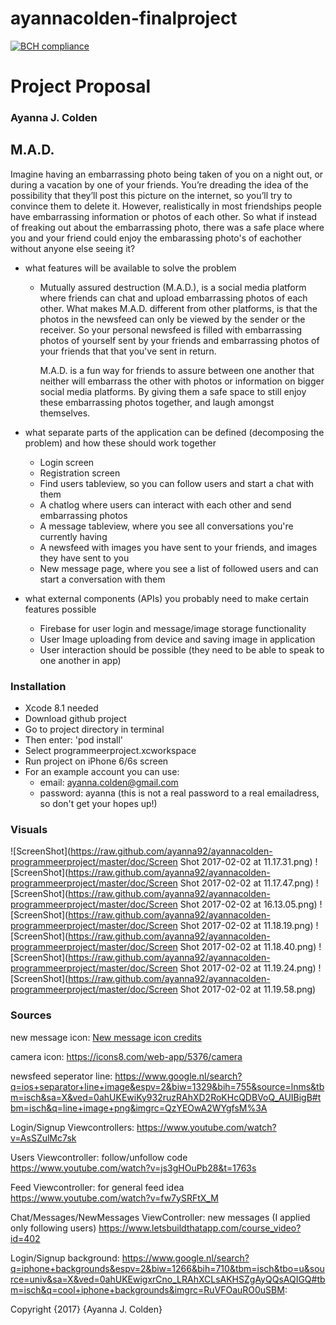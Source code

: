 # ayannacolden-finalproject

[![BCH compliance](https://bettercodehub.com/edge/badge/ayanna92/ayannacolden-programmeerproject)](https://bettercodehub.com)

# Project Proposal
### Ayanna J. Colden

## M.A.D. 
Imagine having an embarrassing photo being taken of you on a night out, or during a vacation by one of your friends. You’re dreading the idea of the possibility that they’ll post this picture on the internet, so you’ll try to convince them to delete it. However, realistically in most friendships people have embarrassing information or photos of each other. So what if instead of freaking out about the embarrassing photo, there was a safe place where you and your friend could enjoy the embarassing photo's of eachother without anyone else seeing it? 

* what features will be available to solve the problem
  * Mutually assured destruction (M.A.D.), is a social media platform where friends can chat and upload embarrassing photos of each other. What makes M.A.D. different from other platforms, is that the photos in the newsfeed can only be viewed by the sender or the receiver. So your personal newsfeed is filled with embarrassing photos of yourself sent by your friends and embarrassing photos of your friends that that you've sent in return. 

      M.A.D. is a fun way for friends to assure between one another that neither will embarrass the other with photos or information on bigger social media platforms. By giving them a safe space to still enjoy these embarrassing photos together, and laugh amongst themselves.

* what separate parts of the application can be defined (decomposing the problem) and how these should work together
  * Login screen
  * Registration screen
  * Find users tableview, so you can follow users and start a chat with them
  * A chatlog where users can interact with each other and send embarrassing photos
  * A message tableview, where you see all conversations you're currently having
  * A newsfeed with images you have sent to your friends, and images they have sent to you
  * New message page, where you see a list of followed users and can start a conversation with them

* what external components (APIs) you probably need to make certain features possible
  * Firebase for user login and message/image storage functionality 
  * User Image uploading from device and saving image in application 
  * User interaction should be possible (they need to be able to speak to one another in app) 
  
### Installation
* Xcode 8.1 needed
* Download github project
* Go to project directory in terminal
* Then enter: 'pod install'
* Select programmeerproject.xcworkspace
* Run project on iPhone 6/6s screen
* For an example account you can use: 
  * email: ayanna.colden@gmail.com
  * password: ayanna (this is not a real password to a real emailadress, so don't get your hopes up!)
  

### Visuals
![ScreenShot](https://raw.github.com/ayanna92/ayannacolden-programmeerproject/master/doc/Screen Shot 2017-02-02 at 11.17.31.png)
![ScreenShot](https://raw.github.com/ayanna92/ayannacolden-programmeerproject/master/doc/Screen Shot 2017-02-02 at 11.17.47.png)
![ScreenShot](https://raw.github.com/ayanna92/ayannacolden-programmeerproject/master/doc/Screen Shot 2017-02-02 at 16.13.05.png)
![ScreenShot](https://raw.github.com/ayanna92/ayannacolden-programmeerproject/master/doc/Screen Shot 2017-02-02 at 11.18.19.png)
![ScreenShot](https://raw.github.com/ayanna92/ayannacolden-programmeerproject/master/doc/Screen Shot 2017-02-02 at 11.18.40.png)
![ScreenShot](https://raw.github.com/ayanna92/ayannacolden-programmeerproject/master/doc/Screen Shot 2017-02-02 at 11.19.24.png)
![ScreenShot](https://raw.github.com/ayanna92/ayannacolden-programmeerproject/master/doc/Screen Shot 2017-02-02 at 11.19.58.png)

### Sources
new message icon:
<a href="https://icons8.com/web-app/39117/New-Message">New message icon credits</a>

camera icon:
https://icons8.com/web-app/5376/camera

newsfeed seperator line:
https://www.google.nl/search?q=ios+separator+line+image&espv=2&biw=1329&bih=755&source=lnms&tbm=isch&sa=X&ved=0ahUKEwiKy932ruzRAhXD2RoKHcQDBVoQ_AUIBigB#tbm=isch&q=line+image+png&imgrc=QzYEOwA2WYgfsM%3A

Login/Signup Viewcontrollers:
https://www.youtube.com/watch?v=AsSZulMc7sk

Users Viewcontroller:
follow/unfollow code
https://www.youtube.com/watch?v=js3gHOuPb28&t=1763s

Feed Viewcontroller:
for general feed idea
https://www.youtube.com/watch?v=fw7ySRFtX_M

Chat/Messages/NewMessages ViewController:
new messages (I applied only following users)
https://www.letsbuildthatapp.com/course_video?id=402

Login/Signup background:
https://www.google.nl/search?q=iphone+backgrounds&espv=2&biw=1266&bih=710&tbm=isch&tbo=u&source=univ&sa=X&ved=0ahUKEwigxrCno_LRAhXCLsAKHSZgAyQQsAQIGQ#tbm=isch&q=cool+iphone+backgrounds&imgrc=RuVFOauRO0uSBM:

Copyright {2017} {Ayanna J. Colden}
